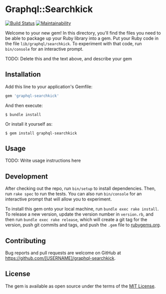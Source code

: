 # Graphql::Searchkick

[![Build Status](https://travis-ci.org/CompanyCam/graphql-searchkick.svg?branch=master)](https://travis-ci.org/CompanyCam/graphql-searchkick)
[![Maintainability](https://api.codeclimate.com/v1/badges/1102df197f6f271b9885/maintainability)](https://codeclimate.com/github/CompanyCam/graphql-searchkick/maintainability)

Welcome to your new gem! In this directory, you'll find the files you need to be able to package up your Ruby library into a gem. Put your Ruby code in the file `lib/graphql/searchkick`. To experiment with that code, run `bin/console` for an interactive prompt.

TODO: Delete this and the text above, and describe your gem

## Installation

Add this line to your application's Gemfile:

```ruby
gem 'graphql-searchkick'
```

And then execute:

    $ bundle install

Or install it yourself as:

    $ gem install graphql-searchkick

## Usage

TODO: Write usage instructions here

## Development

After checking out the repo, run `bin/setup` to install dependencies. Then, run `rake spec` to run the tests. You can also run `bin/console` for an interactive prompt that will allow you to experiment.

To install this gem onto your local machine, run `bundle exec rake install`. To release a new version, update the version number in `version.rb`, and then run `bundle exec rake release`, which will create a git tag for the version, push git commits and tags, and push the `.gem` file to [rubygems.org](https://rubygems.org).

## Contributing

Bug reports and pull requests are welcome on GitHub at https://github.com/[USERNAME]/graphql-searchkick.

## License

The gem is available as open source under the terms of the [MIT License](https://opensource.org/licenses/MIT).

